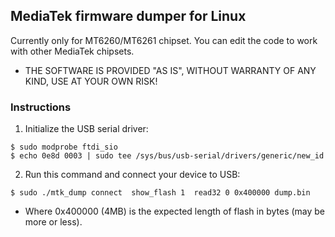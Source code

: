 ## MediaTek firmware dumper for Linux

Currently only for MT6260/MT6261 chipset. You can edit the code to work with other MediaTek chipsets.

* THE SOFTWARE IS PROVIDED "AS IS", WITHOUT WARRANTY OF ANY KIND, USE AT YOUR OWN RISK!

### Instructions

1. Initialize the USB serial driver:
```
$ sudo modprobe ftdi_sio
$ echo 0e8d 0003 | sudo tee /sys/bus/usb-serial/drivers/generic/new_id
```
2. Run this command and connect your device to USB:
```
$ sudo ./mtk_dump connect  show_flash 1  read32 0 0x400000 dump.bin
```

* Where 0x400000 (4MB) is the expected length of flash in bytes (may be more or less).
